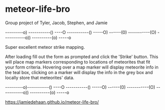 # meteor-life-bro

Group project of Tyler, Jacob, Stephen, and Jamie

---------o)
-----------()       ----O
-----------()   -----O)      ------(0)
-----------(O)       -----------o))
----------(o)   -----o

Super excellent meteor strike mapping.

After loading fill out the form as prompted and click the 'Strike' button.
This will place map markers corresponding to locations of meteorites that fit
your form criteria. Hovering over a map marker will display meteorite info in
the teal box, clicking on a marker will display the info in the grey box and
locally store that meteorites' data.

---------o)-----------()       ----O
-----------()   -----O)      ------(0)
-----------(O)                                   -----------o))
----------(o)   -----o

https://jamiedehaan.github.io/meteor-life-bro/
